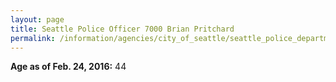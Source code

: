 ```yaml
---
layout: page
title: Seattle Police Officer 7000 Brian Pritchard
permalink: /information/agencies/city_of_seattle/seattle_police_department/copbook/7000/
---
```


**Age as of Feb. 24, 2016:** 44
